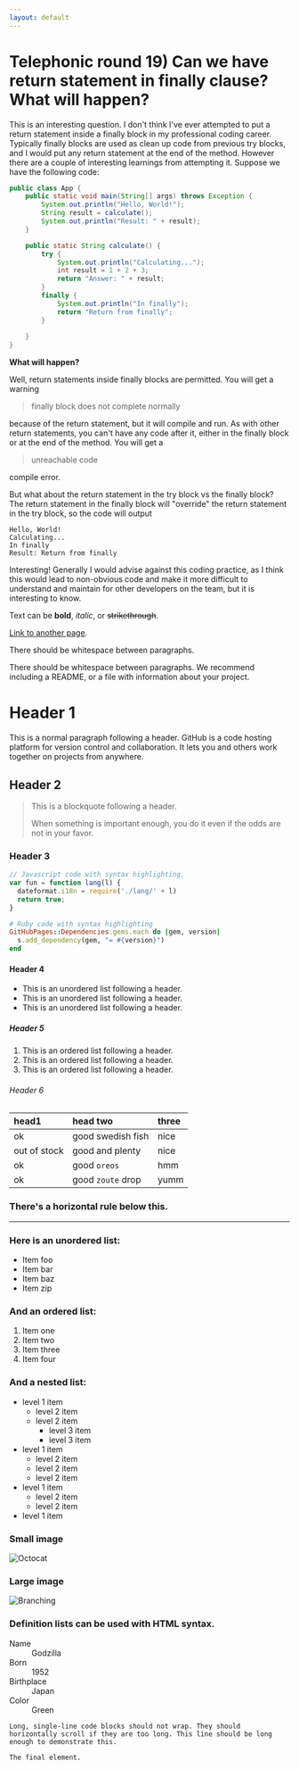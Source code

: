 ```yaml
---
layout: default
---
```

# Telephonic round 19) Can we have return statement in finally clause? What will happen?

This is an interesting question. I don't think I've ever attempted to put a return statement inside a finally block in my professional coding career. Typically finally blocks are used as clean up code from previous try blocks, and I would put any return statement at the end of the method.  However there are a couple of interesting learnings from attempting it. Suppose we have the following code:

```java
public class App {
    public static void main(String[] args) throws Exception {
        System.out.println("Hello, World!");
        String result = calculate();
        System.out.println("Result: " + result);      
    }

    public static String calculate() {
        try {
            System.out.println("Calculating...");
            int result = 1 + 2 + 3;
            return "Answer: " + result;            
        }
        finally {
            System.out.println("In finally");
            return "Return from finally";
        }
        
    }
}
```

**What will happen?**

Well, return statements inside finally blocks are permitted. You will get a warning
> finally block does not complete normally

because of the return statement, but it will compile and run. As with other return statements, you can't have any code after it, either in the finally block or at the end of the method. You will get a
> unreachable code

compile error.

But what about the return statement in the try block vs the finally block? The return statement in the finally block will "override" the return statement in the try block, so the code will output
```
Hello, World!
Calculating...
In finally
Result: Return from finally
```

Interesting! Generally I would advise against this coding practice, as I think this would lead to non-obvious code and make it more difficult to understand and maintain for other developers on the team, but it is interesting to know.



Text can be **bold**, _italic_, or ~~strikethrough~~.

[Link to another page](./another-page.html).

There should be whitespace between paragraphs.

There should be whitespace between paragraphs. We recommend including a README, or a file with information about your project.

# Header 1

This is a normal paragraph following a header. GitHub is a code hosting platform for version control and collaboration. It lets you and others work together on projects from anywhere.

## Header 2

> This is a blockquote following a header.
>
> When something is important enough, you do it even if the odds are not in your favor.

### Header 3

```js
// Javascript code with syntax highlighting.
var fun = function lang(l) {
  dateformat.i18n = require('./lang/' + l)
  return true;
}
```

```ruby
# Ruby code with syntax highlighting
GitHubPages::Dependencies.gems.each do |gem, version|
  s.add_dependency(gem, "= #{version}")
end
```

#### Header 4

*   This is an unordered list following a header.
*   This is an unordered list following a header.
*   This is an unordered list following a header.

##### Header 5

1.  This is an ordered list following a header.
2.  This is an ordered list following a header.
3.  This is an ordered list following a header.

###### Header 6

| head1        | head two          | three |
|:-------------|:------------------|:------|
| ok           | good swedish fish | nice  |
| out of stock | good and plenty   | nice  |
| ok           | good `oreos`      | hmm   |
| ok           | good `zoute` drop | yumm  |

### There's a horizontal rule below this.

* * *

### Here is an unordered list:

*   Item foo
*   Item bar
*   Item baz
*   Item zip

### And an ordered list:

1.  Item one
1.  Item two
1.  Item three
1.  Item four

### And a nested list:

- level 1 item
  - level 2 item
  - level 2 item
    - level 3 item
    - level 3 item
- level 1 item
  - level 2 item
  - level 2 item
  - level 2 item
- level 1 item
  - level 2 item
  - level 2 item
- level 1 item

### Small image

![Octocat](https://github.githubassets.com/images/icons/emoji/octocat.png)

### Large image

![Branching](https://guides.github.com/activities/hello-world/branching.png)


### Definition lists can be used with HTML syntax.

<dl>
<dt>Name</dt>
<dd>Godzilla</dd>
<dt>Born</dt>
<dd>1952</dd>
<dt>Birthplace</dt>
<dd>Japan</dd>
<dt>Color</dt>
<dd>Green</dd>
</dl>

```
Long, single-line code blocks should not wrap. They should horizontally scroll if they are too long. This line should be long enough to demonstrate this.
```

```
The final element.
```
